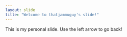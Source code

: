```yaml
---
layout: slide
title: "Welcome to thatjammuguy's slide!"
---
```

This is my personal slide.
Use the left arrow to go back!
